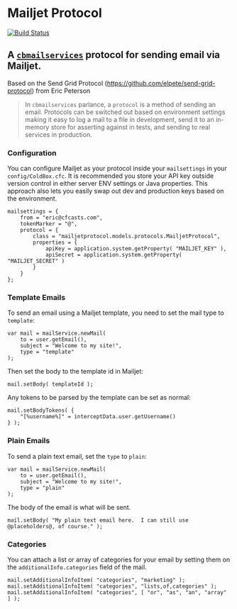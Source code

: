# Mailjet Protocol

[![Build Status](https://travis-ci.org/elpete/send-grid-protocol.svg?branch=master)](https://travis-ci.org/elpete/send-grid-protocol)

## A [`cbmailservices`](https://github.com/ColdBox/cbox-mailservices) protocol for sending email via Mailjet. 

Based on the Send Grid Protocol (https://github.com/elpete/send-grid-protocol) from Eric Peterson

> In `cbmailservices` parlance, a `protocol` is a method of sending an email.  Protocols can be switched out based on environment settings making it easy to log a mail to a file in development, send it to an in-memory store for asserting against in tests, and sending to real services in production.

### Configuration

You can configure Mailjet as your protocol inside your `mailsettings` in your `config/ColdBox.cfc`.  It is recommended you store your API key outside version control in either server ENV settings or Java properties.  This approach also lets you easily swap out dev and production keys based on the environment.

```
mailsettings = {
	from = "eric@cfcasts.com",
	tokenMarker = "@",
	protocol = {
		class = "mailjetprotocol.models.protocols.MailjetProtocol",
		properties = {
			apiKey = application.system.getProperty( "MAILJET_KEY" ),
			apiSecret = application.system.getProperty( "MAILJET_SECRET" )
		}
	}
};
```

### Template Emails

To send an email using a Mailjet template, you need to set the mail type to `template`:
```
var mail = mailService.newMail(
    to = user.getEmail(),
    subject = "Welcome to my site!",
    type = "template"
);
```

Then set the body to the template id in Mailjet:
```
mail.setBody( templateId );
```

Any tokens to be parsed by the template can be set as normal:
```
mail.setBodyTokens( {
    "[%username%]" = interceptData.user.getUsername()
} );
```

### Plain Emails

To send a plain text email, set the `type` to `plain`:
```
var mail = mailService.newMail(
    to = user.getEmail(),
    subject = "Welcome to my site!",
    type = "plain"
);
```

The body of the email is what will be sent.
```
mail.setBody( "My plain text email here.  I can still use @placeholders@, of course." );
```

### Categories

You can attach a list or array of categories for your email by setting them on the `additionalInfo.categories` field of the mail.
```
mail.setAdditionalInfoItem( "categories", "marketing" );
mail.setAdditionalInfoItem( "categories", "lists,of,categories" );
mail.setAdditionalInfoItem( "categories", [ "or", "as", "an", "array" ] );
```

